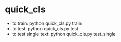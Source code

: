 # quick_cls
* to train: python quick_cls.py train
* to test: python quick_cls.py test
* to test single text: python quick_cls.py test_single
